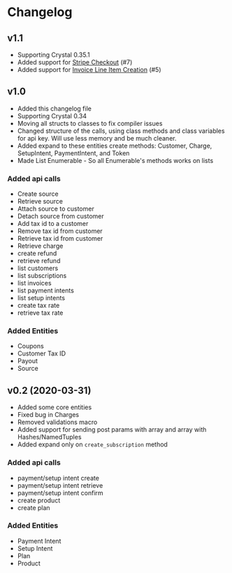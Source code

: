 # Changelog

## v1.1

- Supporting Crystal 0.35.1
- Added support for [Stripe Checkout](https://stripe.com/payments/checkout) (#7)
- Added support for [Invoice Line Item Creation](https://stripe.com/docs/api/invoiceitems/create) (#5)

## v1.0

- Added this changelog file
- Supporting Crystal 0.34
- Moving all structs to classes to fix compiler issues
- Changed structure of the calls, using class methods and class variables for api key. Will use less memory and be much cleaner.
- Added expand to these entities create methods: Customer, Charge, SetupIntent, PaymentIntent, and Token
- Made List Enumerable - So all Enumerable's methods works on lists

### Added api calls

- Create source
- Retrieve source
- Attach source to customer
- Detach source from customer
- Add tax id to a customer
- Remove tax id from customer
- Retrieve tax id from customer
- Retrieve charge
- create refund
- retrieve refund
- list customers
- list subscriptions
- list invoices
- list payment intents
- list setup intents
- create tax rate
- retrieve tax rate

### Added Entities

- Coupons
- Customer Tax ID
- Payout
- Source

## v0.2 (2020-03-31)

- Added some core entities
- Fixed bug in Charges
- Removed validations macro
- Added support for sending post params with array and array with Hashes/NamedTuples
- Added expand only on `create_subscription` method

### Added api calls

- payment/setup intent create
- payment/setup intent retrieve
- payment/setup intent confirm
- create product
- create plan

### Added Entities

- Payment Intent
- Setup Intent
- Plan
- Product
